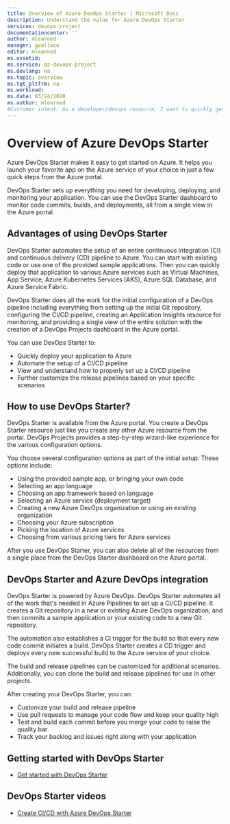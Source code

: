 ```yaml
---
title: Overview of Azure DevOps Starter | Microsoft Docs
description: Understand the value for Azure DevOps Starter
services: devops-project
documentationcenter: ''
author: mlearned
manager: gwallace
editor: mlearned
ms.assetid: 
ms.service: az-devops-project
ms.devlang: na
ms.topic: overview
ms.tgt_pltfrm: na
ms.workload:
ms.date: 03/24/2020
ms.author: mlearned
#Customer intent: As a developer/devops resource, I want to quickly get started with CI/CD in Azure so I can automate the deployment of my application to an Azure service.
---
```

# Overview of Azure DevOps Starter

 Azure DevOps Starter makes it easy to get started on Azure. It  helps you launch your favorite app on the Azure service of your choice in just a few quick steps from the Azure portal. 

 DevOps Starter sets up everything you need for developing, deploying, and monitoring your application. You can use the DevOps Starter dashboard to monitor code commits, builds, and deployments, all from a single view in the Azure portal.

## Advantages of using DevOps Starter

  DevOps Starter automates the setup of an entire continuous integration (CI) and continuous delivery (CD) pipeline to Azure.  You can start with existing code or use one of the provided sample applications. Then you can quickly deploy that application to various Azure services such as Virtual Machines, App Service, Azure Kubernetes Services (AKS), Azure SQL Database, and Azure Service Fabric.  

  DevOps Starter does all the work for the initial configuration of a DevOps pipeline including everything from setting up the initial Git repository, configuring the CI/CD pipeline, creating an Application Insights resource for monitoring, and providing a single view of the entire solution with the creation of a DevOps Projects dashboard in the Azure portal.

You can use DevOps Starter to:

* Quickly deploy your application to Azure
* Automate the setup of a CI/CD pipeline
* View and understand how to properly set up a CI/CD pipeline
* Further customize the release pipelines based on your specific scenarios

## How to use DevOps Starter?

  DevOps Starter is available from the Azure portal. You create a DevOps Starter resource just like you create any other Azure resource from the portal. DevOps Projects provides a step-by-step wizard-like experience for the various configuration options.  

You choose several configuration options as part of the initial setup. These options include:

* Using the provided sample app, or bringing your own code
* Selecting an app language
* Choosing an app framework based on language
* Selecting an Azure service (deployment target)
* Creating a new Azure DevOps organization or using an existing organization 
* Choosing your Azure subscription
* Picking the location of Azure services
* Choosing from various pricing tiers for Azure services

After you use DevOps Starter, you can also delete all of the resources from a single place from the DevOps Starter dashboard on the Azure portal.

## DevOps Starter and Azure DevOps integration

DevOps Starter is powered by Azure DevOps. DevOps Starter automates all of the work that's needed in Azure Pipelines to set up a CI/CD pipeline. It creates a Git repository in a new or existing Azure DevOps organization, and then commits a sample application or your existing code to a new Git repository.  

The automation also establishes a CI trigger for the build so that every new code commit initiates a build. DevOps Starter creates a CD trigger and deploys every new successful build to the Azure service of your choice.  

The build and release pipelines can be customized for additional scenarios. Additionally, you can clone the build and release pipelines for use in other projects.

After creating your DevOps Starter, you can:

* Customize your build and release pipeline
* Use pull requests to manage your code flow and keep your quality high
* Test and build each commit before you merge your code to raise the quality bar
* Track your backlog and issues right along with your application

## Getting started with DevOps Starter

* [Get started with DevOps Starter](https://docs.microsoft.com/azure/devops-project/azure-devops-project-github)

##  DevOps Starter videos

* [Create CI/CD with Azure DevOps Starter](https://www.youtube.com/watch?v=NuYDAs3kNV8)
